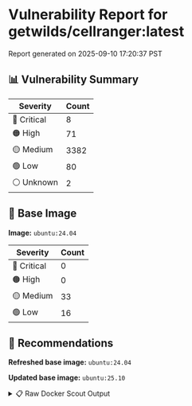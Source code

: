 # Vulnerability Report for getwilds/cellranger:latest

Report generated on 2025-09-10 17:20:37 PST

## 📊 Vulnerability Summary

| Severity | Count |
|----------|-------|
| 🔴 Critical | 8 |
| 🟠 High | 71 |
| 🟡 Medium | 3382 |
| 🟢 Low | 80 |
| ⚪ Unknown | 2 |

## 🐳 Base Image

**Image:** `ubuntu:24.04`

| Severity | Count |
|----------|-------|
| 🔴 Critical | 0 |
| 🟠 High | 0 |
| 🟡 Medium | 33 |
| 🟢 Low | 16 |

## 🔄 Recommendations

**Refreshed base image:** `ubuntu:24.04`

**Updated base image:** `ubuntu:25.10`

<details>
<summary>📋 Raw Docker Scout Output</summary>

```text
Target               │  getwilds/cellranger:latest  │    8C    71H   3382M    80L     2?   
    digest             │  886b9b9a85f0                        │                                      
  Base image           │  ubuntu:24.04                        │    0C     0H    33M    16L           
  Refreshed base image │  ubuntu:24.04                        │    0C     0H     4M     5L           
                       │                                      │                 -29    -11           
  Updated base image   │  ubuntu:25.10                        │    0C     0H     0M     0L           
                       │                                      │                 -33    -16           

What's next:
    View vulnerabilities → docker scout cves getwilds/cellranger:latest
    View base image update recommendations → docker scout recommendations getwilds/cellranger:latest
    Include policy results in your quickview by supplying an organization → docker scout quickview getwilds/cellranger:latest --org <organization>
```
</details>
